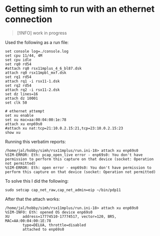 # Getting simh to run with an ethernet connection

> [!INFO]
> work in progress

Used the following as a run file:

```
set console log=./console.log
set cpu 11/44, 4M
set cpu idle
set rq0 rd54
#attach rq0 rsx11mplus_4_6_bl87.dsk
attach rq0 rsx11mpbl_mxf.dsk
set rq1 rd54
attach rq1 -i rsx11-1.dsk
set rq2 rd54
attach rq2 -i rsx11-2.dsk
set dz lines=16
attach dz 10001
set clk 50

# ethernet attempt
set xu enable
set xu mac=aa:00:04:00:1e:78
attach xu enp69s0
#attach xu nat:tcp=21:10.0.2.15:21,tcp=23:10.0.2.15:23
show xu
```

Running this verbatim reports:

```
/home/jal/hobby/simh/rsx11mplus/run.ini-18> attach xu enp69s0
%SIM-ERROR: Eth: pcap_open_live error - enp69s0: You don't have permission to perform this capture on that device (socket: Operation not permitted)
%SIM-ERROR: Eth: open error - enp69s0: You don't have permission to perform this capture on that device (socket: Operation not permitted)
```

To solve this I did the following:

```
sudo setcap cap_net_raw,cap_net_admin=eip ~/bin/pdp11
```

After that the attach works:

```
/home/jal/hobby/simh/rsx11mplus/run.ini-18> attach xu enp69s0
%SIM-INFO: Eth: opened OS device enp69s0
XU      address=17774510-17774517, vector=120, BR5, MAC=AA:00:04:00:1E:78
        type=DELUA, throttle=disabled
        attached to enp69s0
```